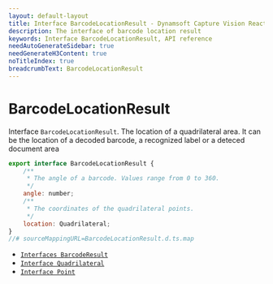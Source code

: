 ```yaml
---
layout: default-layout
title: Interface BarcodeLocationResult - Dynamsoft Capture Vision React Native Edition
description: The interface of barcode location result
keywords: Interface BarcodeLocationResult, API reference
needAutoGenerateSidebar: true
needGenerateH3Content: true
noTitleIndex: true
breadcrumbText: BarcodeLocationResult
---
```


# BarcodeLocationResult

Interface `BarcodeLocationResult`. The location of a quadrilateral area. It can be the location of a decoded barcode, a recognized label or a deteced document area

```js
export interface BarcodeLocationResult {
    /**
     * The angle of a barcode. Values range from 0 to 360.
     */
    angle: number;
    /**
     * The coordinates of the quadrilateral points.
     */
    location: Quadrilateral;
}
//# sourceMappingURL=BarcodeLocationResult.d.ts.map
```

- [`Interfaces BarcodeResult`](interface-barcode-result.md)
- [`Interface Quadrilateral`](interface-quadrilateral.md)
- [`Interface Point`](interface-point.md)
